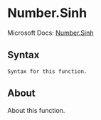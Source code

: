 ---
---

# Number.Sinh

Microsoft Docs: [Number.Sinh](https://docs.microsoft.com/en-us/powerquery-m/number-sinh)

## Syntax

```
Syntax for this function.
```

## About

About this function.

